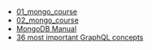 - [01_mongo_course](https://www.youtube.com/watch?v=LNvmI8a9jwY)
- [02_mongo_course](https://www.udemy.com/course/mongodb-essentials/learn/lecture/4322336#overview)
- [ MongoDB Manual](https://www.mongodb.com/docs/manual/tutorial/getting-started/)
- [36 most important GraphQL concepts](https://36-concepts-graphql.netlify.app/)

